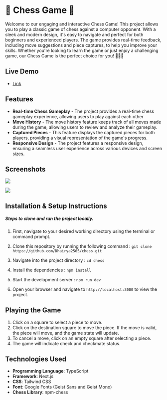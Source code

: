 # 🌟 **Chess Game** 🌟

Welcome to our engaging and interactive Chess Game! This project allows you to play a classic game of chess against a computer opponent. With a sleek and modern design, it's easy to navigate and perfect for both beginners and experienced players. The game provides real-time feedback, including move suggestions and piece captures, to help you improve your skills. Whether you're looking to learn the game or just enjoy a challenging game, our Chess Game is the perfect choice for you! 👑🏰👑

## Live Demo
- [Link](https://chess-ten-sigma.vercel.app/)


## Features
- **Real-time Chess Gameplay** - The project provides a real-time chess gameplay experience, allowing users to play against each other
- **Move History** - The move history feature keeps track of all moves made during the game, allowing users to review and analyze their gameplay.
- **Captured Pieces** - This feature displays the captured pieces for both players, providing a visual representation of the game's progress.
- **Responsive Design** - The project features a responsive design, ensuring a seamless user experience across various devices and screen sizes.

## Screenshots

![](https://dhairyasingla-chess-images.s3.ap-south-1.amazonaws.com/Board.png)

![](https://dhairyasingla-chess-images.s3.ap-south-1.amazonaws.com/game.png)


## Installation & Setup Instructions

##### Steps to clone and run the project locally.

1. First, navigate to your desired working directory using the terminal or command prompt.

2. Clone this repository by running the following command : 
`git clone https://github.com/Dhairya2505/chess.git`

3. Navigate into the project directory : `cd chess`

4. Install the dependencies : `npm install`

5. Start the development server : `npm run dev`

6. Open your browser and navigate to `http://localhost:3000` to view the project.

## Playing the Game

1. Click on a square to select a piece to move.
2. Click on the destination square to move the piece. If the move is valid, the piece will move, and the game state will update.
3. To cancel a move, click on an empty square after selecting a piece.
4. The game will indicate check and checkmate status.

## Technologies Used

- **Programming Language**: TypeScript
- **Framework**: Next.js
- **CSS**: Tailwind CSS
- **Font**: Google Fonts (Geist Sans and Geist Mono)
- **Chess Library**: npm-chess